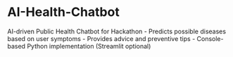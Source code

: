 # AI-Health-Chatbot
AI-driven Public Health Chatbot for Hackathon - Predicts possible diseases based on user symptoms - Provides advice and preventive tips - Console-based Python implementation (Streamlit optional)
